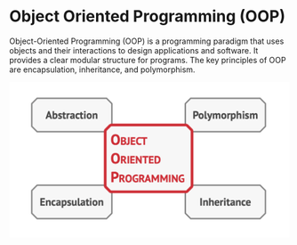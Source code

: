 # Object Oriented Programming (OOP)

Object-Oriented Programming (OOP) is a programming paradigm that uses objects and their interactions to design applications and software. It provides a clear modular structure for programs. The key principles of OOP are encapsulation, inheritance, and polymorphism.

![pilar](image.png)